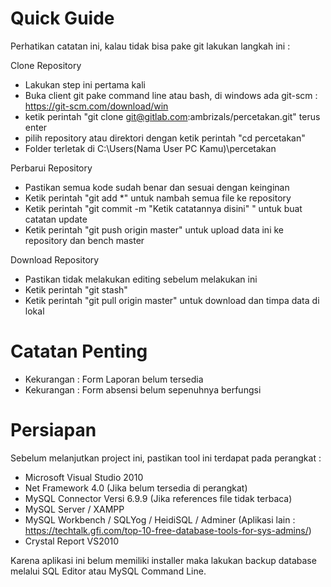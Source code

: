 # Quick Guide

Perhatikan catatan ini, kalau tidak bisa pake git lakukan langkah ini :

Clone Repository
- Lakukan step ini pertama kali
- Buka client git pake command line atau bash, di windows ada git-scm : https://git-scm.com/download/win
- ketik perintah "git clone git@gitlab.com:ambrizals/percetakan.git" terus enter
- pilih repository atau direktori dengan ketik perintah "cd percetakan"
- Folder terletak di C:\Users\(Nama User PC Kamu)\percetakan

Perbarui Repository
- Pastikan semua kode sudah benar dan sesuai dengan keinginan
- Ketik perintah "git add *" untuk nambah semua file ke repository
- Ketik perintah "git commit -m "Ketik catatannya disini" " untuk buat catatan update
- Ketik perintah "git push origin master" untuk upload data ini ke repository dan bench master

Download Repository
- Pastikan tidak melakukan editing sebelum melakukan ini
- Ketik perintah "git stash"
- Ketik perintah "git pull origin master" untuk download dan timpa data di lokal

# Catatan Penting

- Kekurangan : Form Laporan belum tersedia
- Kekurangan : Form absensi belum sepenuhnya berfungsi

# Persiapan

Sebelum melanjutkan project ini, pastikan tool ini terdapat pada perangkat :
- Microsoft Visual Studio 2010
- Net Framework 4.0 (Jika belum tersedia di perangkat)
- MySQL Connector Versi 6.9.9 (Jika references file tidak terbaca)
- MySQL Server / XAMPP
- MySQL Workbench / SQLYog / HeidiSQL / Adminer (Aplikasi lain : https://techtalk.gfi.com/top-10-free-database-tools-for-sys-admins/)
- Crystal Report VS2010

Karena aplikasi ini belum memiliki installer maka lakukan backup database melalui SQL Editor atau MySQL Command Line.
